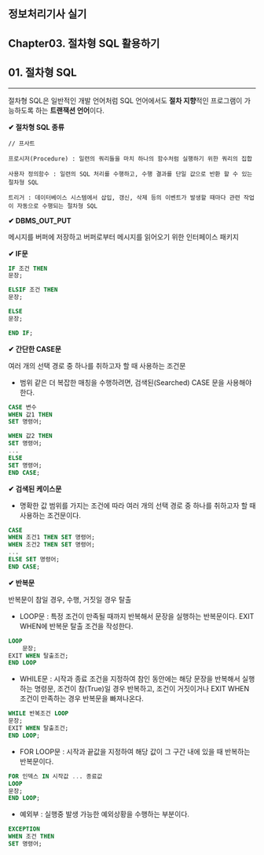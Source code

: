 ## 정보처리기사 실기

## Chapter03. 절차형 SQL 활용하기

## 01. 절차형 SQL 

<hr>

절차형 SQL은 일반적인 개발 언어처럼 SQL 언어에서도 **절차 지향**적인 프로그램이 가능하도록 하는 **트랜잭션 언어**이다.

**✔ 절차형 SQL 종류**

```
// 프사트

프로시저(Procedure) : 일련의 쿼리들을 마치 하나의 함수처럼 실행하기 위한 쿼리의 집합

사용자 정의함수 : 일련의 SQL 처리를 수행하고, 수행 결과를 단일 값으로 반환 할 수 있는 절차형 SQL

트리거 : 데이터베이스 시스템에서 삽입, 갱신, 삭제 등의 이벤트가 발생할 때마다 관련 작업이 자동으로 수행되는 절차형 SQL
```

**✔ DBMS_OUT_PUT**

메시지를 버퍼에 저장하고 버퍼로부터 메시지를 읽어오기 위한 인터페이스 패키지

**✔ IF문**

```sql
IF 조건 THEN
문장;

ELSIF 조건 THEN
문장;

ELSE
문장;

END IF;
```

**✔ 간단한 CASE문**

여러 개의 선택 경로 중 하나를 취하고자 할 때 사용하는 조건문

- 범위 같은 더 복잡한 매칭을 수행하려면, 검색된(Searched) CASE 문을 사용해야 한다.

```sql
CASE 변수
WHEN 값1 THEN
SET 명령어;

WHEN 값2 THEN
SET 명령어;
...
ELSE
SET 명령어;
END CASE;
```

**✔ 검색된 케이스문**

- 명확한 값 범위를 가지는 조건에 따라 여러 개의 선택 경로 중 하나를 취하고자 할 때 사용하는 조건문이다.


```sql
CASE
WHEN 조건1 THEN SET 명령어;
WHEN 조건2 THEN SET 명령어;
...
ELSE SET 명령어;
END CASE;
```

**✔ 반복문**

반복문이 참일 경우, 수행, 거짓일 경우 탈출

- LOOP문 : 특정 조건이 만족될 때까지 반복해서 문장을 실행하는 반복문이다. EXIT WHEN에 반복문 탈출 조건을 작성한다.

```sql
LOOP
    문장;
EXIT WHEN 탈출조건;
END LOOP
```

- WHILE문 : 시작과 종료 조건을 지정하여 참인 동안에는 해당 문장을 반복해서 실행하는 명령문, 조건이 참(True)일 경우 반복하고, 조건이 거짓이거나 EXIT WHEN 조건이 만족하는 경우 반복문을 빠져나온다.

```sql
WHILE 반복조건 LOOP
문장;
EXIT WHEN 탈출조건;
END LOOP;
```

- FOR LOOP문 : 시작과 끝값을 지정하여 해당 값이 그 구간 내에 있을 때 반복하는 반복문이다.

```sql
FOR 인덱스 IN 시작값 ... 종료값
LOOP
문장;
END LOOP;
```

- 예외부 : 실행중 발생 가능한 예외상황을 수행하는 부분이다.

```sql
EXCEPTION
WHEN 조건 THEN
SET 명령어;
```